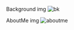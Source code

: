 Background img
![bk](https://user-images.githubusercontent.com/124077282/224144412-3f015d1e-2e8f-4406-8363-3516092d11ca.jpeg)

AboutMe img
![aboutme](https://user-images.githubusercontent.com/124077282/224144479-922c37bd-3f9e-406c-8607-0834db2d0d12.jpeg)
